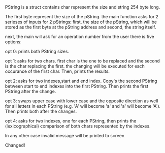 PString is a struct contains char represent the size and string 254 byte long.

The first byte represent the size of the pString.
the main function asks for 2 serieses of inputs for 2 pStrings:
first, the size of the pString, which will be stored as the first byte at the pString address and second, the string itself.

next, the main will ask for an operation number from the user there is five options:

opt 0: prints both PString sizes.

opt 1: asks for two chars. first char is the one to be replaced and the second is the char replacing the first.
the changing will be executed for each occurance of the first char. Then, prints the results.

opt 2: asks for two indexes,start and end index. Copy's the second PString between start to end
indexes into the first PString. Then prints the first PString after the change.

opt 3:	swaps upper case with lower case and the opposite direction as well for all letters in each PString (e.g. 'A' wiil become 'a' and 'a' will become
'A'). Then prints both after the changes.

opt 4: asks for two indexes, one for each PString, then prints the (lexicographical)
comparison of both chars represented by the indexes.

In any other case invalid message will be printed to screen.

Changed!
